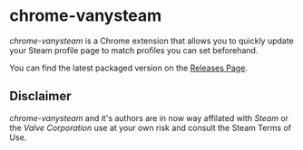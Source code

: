 chrome-vanysteam
================

*chrome-vanysteam* is a Chrome extension that allows you to quickly update your Steam profile page to match profiles you can set beforehand.

You can find the latest packaged version on the [Releases Page](https://github.com/S0lll0s/chrome-vanysteam/releases/latest).

Disclaimer
----------
*chrome-vanysteam* and it's authors are in now way affilated with *Steam* or the *Valve Corporation* use at your own risk and consult the Steam Terms of Use.
